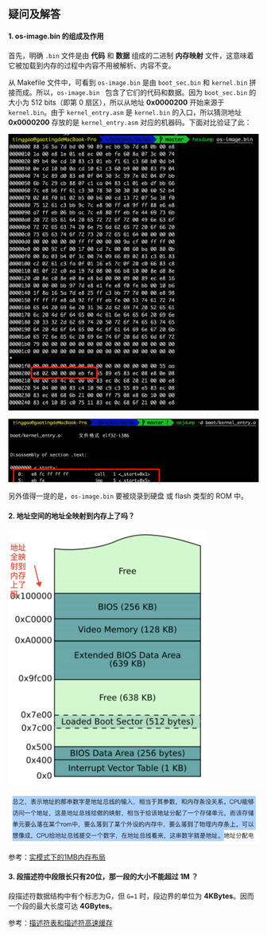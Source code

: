 ## 疑问及解答

#### 1. os-image.bin 的组成及作用

首先，明确 `.bin` 文件是由 **代码** 和 **数据** 组成的二进制 **内存映射** 文件，这意味着它被加载到内存的过程中内容不用被解析、内容不变。

从 Makefile 文件中，可看到 `os-image.bin` 是由 `boot_sec.bin` 和 `kernel.bin` 拼接而成。所以，`os-image.bin ` 包含了它们的代码和数据。因为 `boot_sec.bin` 的大小为 512 bits（即第 0 扇区），所以从地址 **0x0000200** 开始来源于 `kernel.bin`。由于 `kernel_entry.asm` 是 `kernel.bin` 的入口，所以猜测地址 **0x0000200** 存放的是 `kernel_entry.asm` 对应的机器码。下面对比验证了此：

![1](./1.png)

![2](./2.png)

另外值得一提的是，`os-image.bin` 要被烧录到硬盘 或 flash 类型的 ROM 中。

#### 2. 地址空间的地址全映射到内存上了吗？

<img src="./3.png" alt="3" style="zoom:50%;" />

![4](./4.png)

参考：[实模式下的1MB内存布局](https://book.51cto.com/art/201604/509566.htm)

#### 3. 段描述符中段限长只有20位，那一段的大小不能超过 1M ？

段描述符数据结构中有个标志为G，但 `G=1` 时，段边界的单位为 **4KBytes**。因而一个段的最大长度可达 **4GBytes**。

参考：[描述符表和描述符高速缓存](http://hengch.blog.163.com/blog/static/107800672009028105929795/)

